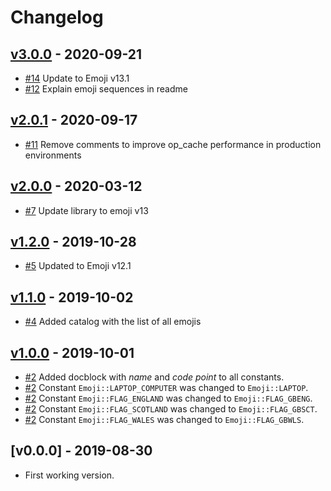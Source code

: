 # Changelog

<!-- changelog-linker -->

<!-- dumped content start -->
## [v3.0.0] - 2020-09-21

- [#14] Update to Emoji v13.1
- [#12] Explain emoji sequences in readme

## [v2.0.1] - 2020-09-17

- [#11] Remove comments to improve op_cache performance in production environments

## [v2.0.0] - 2020-03-12

- [#7] Update library to emoji v13

## [v1.2.0] - 2019-10-28

- [#5] Updated to Emoji v12.1

## [v1.1.0] - 2019-10-02

- [#4] Added catalog with the list of all emojis

## [v1.0.0] - 2019-10-01

- [#2] Added docblock with _name_ and _code point_ to all constants.
- [#2] Constant `Emoji::LAPTOP_COMPUTER` was changed to `Emoji::LAPTOP`.
- [#2] Constant `Emoji::FLAG_ENGLAND` was changed to `Emoji::FLAG_GBENG`.
- [#2] Constant `Emoji::FLAG_SCOTLAND` was changed to `Emoji::FLAG_GBSCT`.
- [#2] Constant `Emoji::FLAG_WALES` was changed to `Emoji::FLAG_GBWLS`.

## [v0.0.0] - 2019-08-30

- First working version.

<!-- dumped content end -->

[#12]: https://github.com/jawira/emoji-catalog/pull/12
[#11]: https://github.com/jawira/emoji-catalog/pull/11
[#7]: https://github.com/jawira/emoji-catalog/pull/7
[#6]: https://github.com/jawira/emoji-catalog/pull/6
[#4]: https://github.com/jawira/emoji-catalog/pull/4
[#3]: https://github.com/jawira/emoji-catalog/pull/3
[#2]: https://github.com/jawira/emoji-catalog/pull/2
[#1]: https://github.com/jawira/emoji-catalog/pull/1
[v2.0.1]: https://github.com/jawira/emoji-catalog/compare/v2.0.0...v2.0.1
[v2.0.0]: https://github.com/jawira/emoji-catalog/compare/v1.1.0...v2.0.0
[v1.1.0]: https://github.com/jawira/emoji-catalog/compare/v1.0.0...v1.1.0
[#14]: https://github.com/jawira/emoji-catalog/pull/14
[#5]: https://github.com/jawira/emoji-catalog/pull/5
[v3.0.0]: https://github.com/jawira/emoji-catalog/compare/v2.0.1...v3.0.0
[v1.2.0]: https://github.com/jawira/emoji-catalog/compare/v1.1.0...v1.2.0
[v1.0.0]: https://github.com/jawira/emoji-catalog/compare/v0.0.0...v1.0.0
